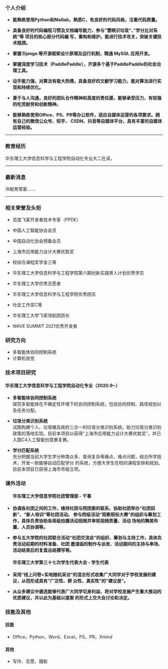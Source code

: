 



<h3>个人介绍</h3>
<ul>
<li><strong>能熟练使用Python和Matlab，熟悉C，有良好的代码风格，注重代码质量。</strong>
  </li></ul>
  <ul>
<li><strong>具备良好的代码编程习惯及文档编写能力，参与”慧眼识垃圾“、”学分比对系统“等 项目的核心部分代码编 写，重构和维护。能进行技术攻关，突破关键技术瓶颈。</strong>
  </li></ul>
  <ul>
<li><strong>掌握 Django 等开源框架设计原理及运行机制，精通 MySQL 应用开发。</strong>
  </li></ul>
  <ul>
<li><strong>掌握深度学习技术（PaddlePaddle），开源多个基于PaddlePaddle的社会治理工具。</strong>
  </li></ul>
  <ul>
<li><strong>动手能力强，对算法有极大热情，具备良好的文献学习能力，能对算法进行实现和持续优化。</strong>
  </li></ul>
  <ul>
<li><strong>善于与人沟通，良好的团队合作精神和高度的责任感，能够承受压力，有较强的吃苦耐劳和创新精神。</strong>
  </li></ul>
  <ul>
<li><strong>能够熟练使用Office、PS、PR等办公软件，适应自媒体运营的各项要求。拥有自己的微信公众号、知乎、 CSDN、抖音等自媒体平台，具有丰富的自媒体运营经验。</strong>
  </li></ul>

<hr>
<h3>教育经历</h3>
<p>华东理工大学信息科学与工程学院自动化专业大二在读。

</p>
<hr>
<h3>最新消息</h3>
<p>冷板凳常客.......

 <hr>
 <h3>相关荣誉及头衔</h3>
 <p>
  <ul>
  <li>百度飞桨开发者技术专家（PPDE）</li>
   </ul>  
  <ul>  
  <li>中国人工智能协会会员</li>
  </ul>
    <ul>
  <li>中国自动化协会预备会员</li>
       </ul>
      <ul>
  <li>上海市应用能力设计大赛优胜奖</li>
         </ul>
        <ul>
  <li>校综合课程奖学金三等</li>
           </ul>
          <ul>
  <li>华东理工大学信息科学与工程学院第六期创新实践育人计划优秀学员</li>
             </ul>
            <ul>
  <li>华东理工大学优秀志愿者</li>
               </ul>
              <ul>
  <li>华东理工大学信息科学与工程学院优秀团员</li>
                 </ul>
                <ul>
  <li>社会工作奖C等</li>
                   </ul>
                  <ul>
  <li>华东理工大学飞桨领航团团长</li>
                     </ul>
                    <ul>
  <li>WAVE SUMMIT 2021优秀开发者</li>
   </ul>
 </p>
  
</p>
<h3>研究方向</h3>
<ul>
<li>多智能体协同控制系统</li>
<li>计算机视觉</li>
</ul>
    
<h3>技术项目研究</h3>
<h4>华东理工大学信息科学与工程学院自动化专业（2020.9~）</h4>
<ul>
<li><strong>多智能体协同控制系统</strong>
  <br>探究多智能体在不确定性环境下的协同控制系统，包括协同控制、路径规划以及任务分配。
  </li>
  </ul>
  <ul>
<li><strong>垃圾分类识别系统</strong>
  <br>试图构建个人、垃圾桶及政府三合一的垃圾分类识别系统，助力垃圾分类识别政策的落地实现。目前本项目以获得“上海市应用能力设计大赛优胜奖”，并已入围C4人工智能创意赛复赛。</li>
</ul>
<ul>
<li><strong>学分匹配系统</strong>
  <br>充分把握当前大学生学分种类众多、查询复杂等痛点、难点问题，结合所学技术，开发一款能够自动匹配学分 的系统，方便大学生在校的课程安排和规划。目前本项目已获得上海市市级立项。</li></ul>
  


<h3>课外活动</h3>

<ul>
 <h4>华东理工大学信息学院社团管理部 - 干事</h4>
<li><strong>协调各社团之间的工作，维持社团与院团委的联系，协助社团举办“社团招新”、“新人培训”等社团活动。 参与院级活动“班歌班标大赛”的组织与筹划工作，具体负责协助各班级拍摄活动视频并审核视频质量、活动 场地的舞美布置、人员协调等。</strong>
  </li>
  </ul>
  
  <ul>
 <li><strong> 参与五大学院的社团联合活动“社团交流会”的组织、筹划与主持工作，具体负责活动前期的材料准备、社团 邀请函的制作与派发、活动期间的主持与串场、活动结束后的复盘总结撰写等。</strong>
  </li>
  </ul>
  
  <ul>
 <h4> 华东理工大学第三十七次学生代表大会 - 学生代表</h4>
    
<li><strong>采用“线上问卷+实地随机采访”的混合形式收集广大同学对于学校发展的建议，从而形成具有“广泛性、群 众性、真实性”的“建议册”。</strong>
 </li></ul>
    
<ul>
<li><strong>从众多建议中遴选能够代表广大同学切身利益、将对学校发展产生重大推动的优质建议，并以此为基础以提案 的形式上交大会讨论和决定。</strong>
 </li>
</ul>

    


<h3>技能及其他</h3>
<h4>技能</h4>
<ul>
<li>Office，Python，Word，Excel，PS，PR，Xmind</li>
</ul>
<h4>其他</h4>
<ul>
<li>写作、志愿、摄影</li>
</ul>

